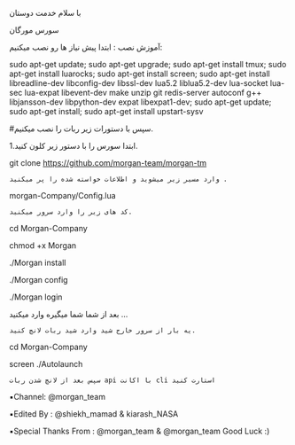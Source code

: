 با سلام خدمت دوستان

سورس مورگان

آموزش نصب :
ابتدا پیش نیاز ها رو نصب میکنیم:

 sudo apt-get update; sudo apt-get upgrade; sudo apt-get install tmux; sudo apt-get install luarocks; sudo apt-get install screen; sudo apt-get install libreadline-dev libconfig-dev libssl-dev lua5.2 liblua5.2-dev lua-socket lua-sec lua-expat libevent-dev make unzip git redis-server autoconf g++ libjansson-dev libpython-dev expat libexpat1-dev; sudo apt-get update; sudo apt-get install; sudo apt-get install upstart-sysv

#سپس با دستورات زیر ربات را نصب میکنیم.

1.ابتدا سورس را با دستور زیر کلون کنید.

git clone https://github.com/morgan-team/morgan-tm

    وارد مسیر‌ زیر میشوید و اطلاعات خواسته شده را پر میکنید .

morgan-Company/Config.lua

    کد های زیر را وارد سرور میکنید.

cd Morgan-Company

chmod +x Morgan

./Morgan install

./Morgan config

./Morgan login

بعد از شما شما میگیره وارد میکنید ...

    یه بار از سرور خارج شید وارد شید ربات لانچ کنید.

cd Morgan-Company  

screen ./Autolaunch

    سپس بعد از لانچ شدن ربات api با اکانت cli استارت کنید

▪️Channel: @morgan_team

▪️Edited By : @shiekh_mamad & kiarash_NASA

▪️Special Thanks From : @morgan_team & @morgan_team
Good Luck :)